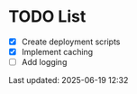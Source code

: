 # TODO List

- [x] Create deployment scripts
- [x] Implement caching
- [ ] Add logging

Last updated: 2025-06-19 12:32
